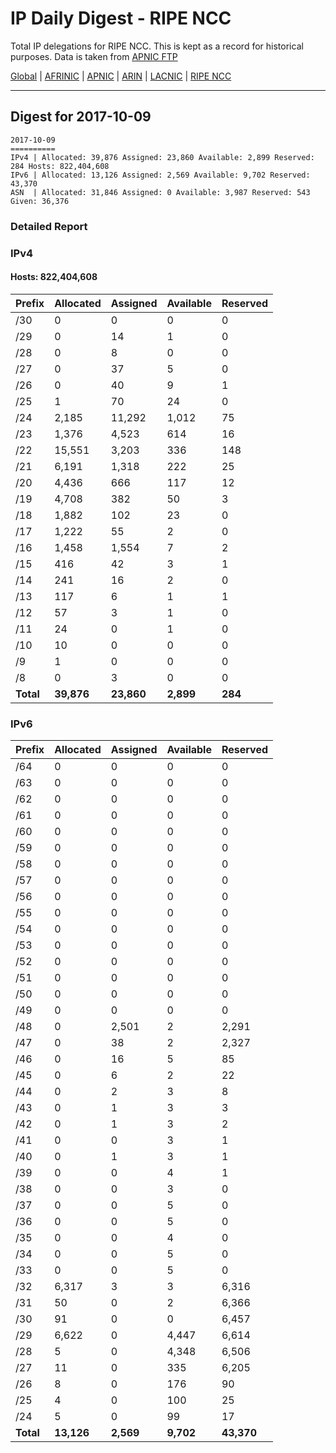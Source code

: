 # IP Daily Digest - RIPE NCC

Total IP delegations for RIPE NCC. This is kept as a record for historical purposes. Data is taken from [APNIC FTP](https://ftp.apnic.net/)

[Global](https://github.com/csmets/IP-Daily-Digest) | [AFRINIC](https://github.com/csmets/IP-Daily-Digest/tree/master/archives/AFRINIC) | [APNIC](https://github.com/csmets/IP-Daily-Digest/tree/master/archives/APNIC) | [ARIN](https://github.com/csmets/IP-Daily-Digest/tree/master/archives/ARIN) | [LACNIC](https://github.com/csmets/IP-Daily-Digest/tree/master/archives/LACNIC) | [RIPE NCC](https://github.com/csmets/IP-Daily-Digest/tree/master/archives/RIPE_NCC)

---

## Digest for 2017-10-09
```
2017-10-09
==========
IPv4 | Allocated: 39,876 Assigned: 23,860 Available: 2,899 Reserved: 284 Hosts: 822,404,608
IPv6 | Allocated: 13,126 Assigned: 2,569 Available: 9,702 Reserved: 43,370
ASN  | Allocated: 31,846 Assigned: 0 Available: 3,987 Reserved: 543 Given: 36,376
```

### Detailed Report

### IPv4

#### Hosts: **822,404,608**

| Prefix | Allocated | Assigned | Available | Reserved |
| ----- | ----- | ----- | ----- | ----- |
| /30 | 0 | 0 | 0 | 0 |
| /29 | 0 | 14 | 1 | 0 |
| /28 | 0 | 8 | 0 | 0 |
| /27 | 0 | 37 | 5 | 0 |
| /26 | 0 | 40 | 9 | 1 |
| /25 | 1 | 70 | 24 | 0 |
| /24 | 2,185 | 11,292 | 1,012 | 75 |
| /23 | 1,376 | 4,523 | 614 | 16 |
| /22 | 15,551 | 3,203 | 336 | 148 |
| /21 | 6,191 | 1,318 | 222 | 25 |
| /20 | 4,436 | 666 | 117 | 12 |
| /19 | 4,708 | 382 | 50 | 3 |
| /18 | 1,882 | 102 | 23 | 0 |
| /17 | 1,222 | 55 | 2 | 0 |
| /16 | 1,458 | 1,554 | 7 | 2 |
| /15 | 416 | 42 | 3 | 1 |
| /14 | 241 | 16 | 2 | 0 |
| /13 | 117 | 6 | 1 | 1 |
| /12 | 57 | 3 | 1 | 0 |
| /11 | 24 | 0 | 1 | 0 |
| /10 | 10 | 0 | 0 | 0 |
| /9 | 1 | 0 | 0 | 0 |
| /8 | 0 | 3 | 0 | 0 |
| **Total** | **39,876** | **23,860** | **2,899** | **284** |

### IPv6

| Prefix | Allocated | Assigned | Available | Reserved |
| ----- | ----- | ----- | ----- | ----- |
| /64 | 0 | 0 | 0 | 0 |
| /63 | 0 | 0 | 0 | 0 |
| /62 | 0 | 0 | 0 | 0 |
| /61 | 0 | 0 | 0 | 0 |
| /60 | 0 | 0 | 0 | 0 |
| /59 | 0 | 0 | 0 | 0 |
| /58 | 0 | 0 | 0 | 0 |
| /57 | 0 | 0 | 0 | 0 |
| /56 | 0 | 0 | 0 | 0 |
| /55 | 0 | 0 | 0 | 0 |
| /54 | 0 | 0 | 0 | 0 |
| /53 | 0 | 0 | 0 | 0 |
| /52 | 0 | 0 | 0 | 0 |
| /51 | 0 | 0 | 0 | 0 |
| /50 | 0 | 0 | 0 | 0 |
| /49 | 0 | 0 | 0 | 0 |
| /48 | 0 | 2,501 | 2 | 2,291 |
| /47 | 0 | 38 | 2 | 2,327 |
| /46 | 0 | 16 | 5 | 85 |
| /45 | 0 | 6 | 2 | 22 |
| /44 | 0 | 2 | 3 | 8 |
| /43 | 0 | 1 | 3 | 3 |
| /42 | 0 | 1 | 3 | 2 |
| /41 | 0 | 0 | 3 | 1 |
| /40 | 0 | 1 | 3 | 1 |
| /39 | 0 | 0 | 4 | 1 |
| /38 | 0 | 0 | 3 | 0 |
| /37 | 0 | 0 | 5 | 0 |
| /36 | 0 | 0 | 5 | 0 |
| /35 | 0 | 0 | 4 | 0 |
| /34 | 0 | 0 | 5 | 0 |
| /33 | 0 | 0 | 5 | 0 |
| /32 | 6,317 | 3 | 3 | 6,316 |
| /31 | 50 | 0 | 2 | 6,366 |
| /30 | 91 | 0 | 0 | 6,457 |
| /29 | 6,622 | 0 | 4,447 | 6,614 |
| /28 | 5 | 0 | 4,348 | 6,506 |
| /27 | 11 | 0 | 335 | 6,205 |
| /26 | 8 | 0 | 176 | 90 |
| /25 | 4 | 0 | 100 | 25 |
| /24 | 5 | 0 | 99 | 17 |
| **Total** | **13,126** | **2,569** | **9,702** | **43,370** |
